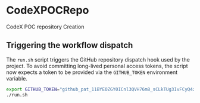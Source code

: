 # CodeXPOCRepo
CodeX POC repository Creation 
## Triggering the workflow dispatch

The `run.sh` script triggers the GitHub repository dispatch hook used by the
project. To avoid committing long-lived personal access tokens, the script now
expects a token to be provided via the `GITHUB_TOKEN` environment variable.

```bash
export GITHUB_TOKEN="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"
./run.sh
```
